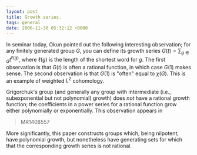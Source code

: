 ```yaml
---
layout: post
title: Growth series.
tags: general
date: 2006-11-30 05:32:12 +0000
---
```


In seminar today, Okun pointed out the following interesting observation; for any finitely generated group $G$, you can define its growth series $G(t) = \sum_{g \in G} t^{\ell(g)}$, where $\ell(g)$ is the length of the shortest word for $g$.  The first observation is that $G(t)$ is often a rational function, in which case $G(1)$ makes sense.  The second observation is that $G(1)$ is "often" equal to $\chi(G)$.  This is an example of weighted $L^2$ cohomology.

Grigorchuk's group (and generally any group with intermediate (i.e., subexponential but not polynomial) growth) does *not* have a rational growth function; the coefficients in a power series for a rational function grow either polynomially or exponentially.  This observation appears in

> MR1408557

More significantly, this paper constructs groups which, being nilpotent, have polynomial growth, but nonetheless have generating sets for which that the corresponding growth series is not rational.


